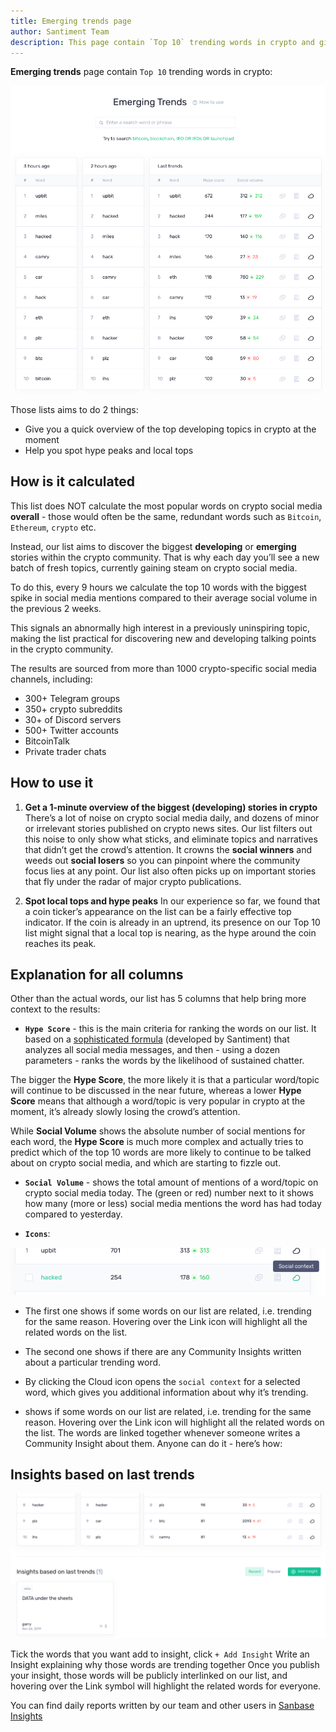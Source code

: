 ```yaml
---
title: Emerging trends page
author: Santiment Team
description: This page contain `Top 10` trending words in crypto and give you a quick overview of the top developing topics in crypto at the moment
---
```


**Emerging trends** page contain `Top 10` trending words in crypto:

![](labs-trends.png)

Those lists aims to do 2 things:

- Give you a quick overview of the top developing topics in crypto at the moment
- Help you spot hype peaks and local tops

## How is it calculated

This list does NOT calculate the most popular words on crypto social media **overall** - those would often be the same, redundant
words such as `Bitcoin`, `Ethereum`, `crypto` etc.

Instead, our list aims to discover the biggest **developing**
or **emerging** stories within the crypto community. That is
why each day you’ll see a new batch of fresh topics, currently gaining
steam on crypto social media.

To do this, every 9 hours we calculate the top 10 words with the
biggest spike in social media mentions compared to their average
social volume in the previous 2 weeks.

This signals an abnormally high interest in a previously uninspiring
topic, making the list practical for discovering new and developing
talking points in the crypto community.

The results are sourced from more than 1000 crypto-specific social
media channels, including:
- 300+ Telegram groups
- 350+ crypto subreddits
- 30+ of Discord servers
- 500+ Twitter accounts
- BitcoinTalk
- Private trader chats

## How to use it

1. **Get a 1-minute overview of the biggest (developing) stories in crypto**
There’s a lot of noise on crypto social media daily, and dozens of minor or irrelevant stories published on crypto news sites.
Our list filters out this noise to only show what sticks, and eliminate topics and narratives that didn’t get the crowd’s attention. It crowns the **social winners** and weeds out **social losers** so you can pinpoint where the community focus lies at any point.
Our list also often picks up on important stories that fly under the radar of major crypto publications.

2. **Spot local tops and hype peaks**
In our experience so far, we found that a coin ticker’s appearance on the list can be a fairly effective top indicator.
If the coin is already in an uptrend, its presence on our Top 10 list might signal that a local top is nearing, as the hype around the coin reaches its peak.

## Explanation for all columns

Other than the actual words, our list has 5 columns that help bring more context to the results:

- **`Hype Score`** - this is the main criteria for ranking the words on our list. It based on a [sophisticated formula](/metrics/emerging-trends/#hype-score) (developed by Santiment) that analyzes all social media messages, and then - using a dozen parameters - ranks the words by the likelihood of sustained chatter.

The bigger the **Hype Score**, the more likely it is that a particular word/topic will continue to be discussed in the near future, whereas a lower **Hype Score** means that although a word/topic is very popular in crypto at the moment, it’s already slowly losing the crowd’s attention.

While **Social Volume** shows the absolute number of social mentions for each word, the **Hype Score** is much more complex and actually tries to predict which of the top 10 words are more likely to continue to be talked about on crypto social media, and which are starting to fizzle out.

- **`Social Volume`** - shows the total amount of mentions of a word/topic on crypto social media today. The (green or red) number next to it shows how many (more or less) social media mentions the word has had today compared to yesterday.

- **`Icons`**:

![](icons.png)

 - The first one shows if some words on our list are related, i.e. trending for the same reason. Hovering over the Link icon will highlight all the related words on the list.
- The second one shows if there are any Community Insights written about a particular trending word.
- By clicking the Cloud icon opens the `social context` for a selected word, which gives you additional information about why it’s trending.



 - shows if some words on our list are related, i.e. trending for the same reason. Hovering over the Link icon will highlight all the related words on the list.
The words are linked together whenever someone writes a Community Insight about them. Anyone can do it - here’s how:


## Insights based on last trends

![](insights.png)

Tick the words that you want add to insight, click `+ Add Insight`
Write an Insight explaining why those words are trending together
Once you publish your insight, those words will be publicly interlinked on our list, and hovering over the Link symbol will highlight the related words for everyone.

You can find daily reports written by our team and other users in [Sanbase Insights](https://insights.santiment.net/)
